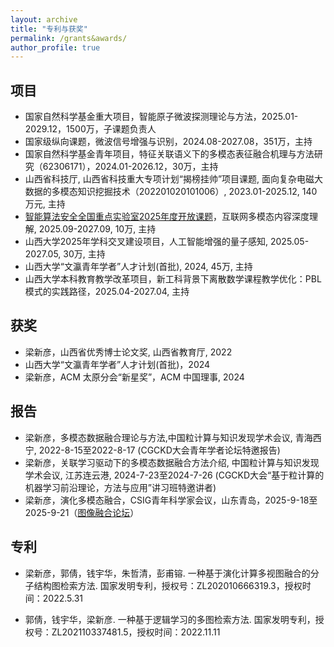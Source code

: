 ```yaml
---
layout: archive
title: "专利与获奖"
permalink: /grants&awards/
author_profile: true
---
```

## 项目
* 国家自然科学基金重大项目，智能原子微波探测理论与方法，2025.01-2029.12，1500万，子课题负责人
* 国家级纵向课题，微波信号增强与识别，2024.08-2027.08，351万，主持
* 国家自然科学基金青年项目，特征关联语义下的多模态表征融合机理与方法研究（62306171），2024.01-2026.12，30万，主持
* 山西省科技厅, 山西省科技重大专项计划“揭榜挂帅”项目课题, 面向复杂电磁大数据的多模态知识挖掘技术（202201020101006）, 2023.01-2025.12, 140万元, 主持
* [智能算法安全全国重点实验室2025年度开放课题](https://mp.weixin.qq.com/s/9h9pAL3E7M0W6PtD769_lw)，互联网多模态内容深度理解, 2025.09-2027.09, 10万, 主持
* 山西大学2025年学科交叉建设项目，人工智能增强的量子感知, 2025.05-2027.05, 30万, 主持
* 山西大学“文瀛青年学者”人才计划(首批), 2024, 45万, 主持
* 山西大学本科教育教学改革项目，新工科背景下离散数学课程教学优化：PBL模式的实践路径，2025.04-2027.04, 主持



## 获奖
* 梁新彦，山西省优秀博士论文奖, 山西省教育厅, 2022
* 山西大学“文瀛青年学者”人才计划(首批)，2024
* 梁新彦，ACM 太原分会“新星奖”，ACM 中国理事, 2024

## 报告
* 梁新彦，多模态数据融合理论与方法,中国粒计算与知识发现学术会议, 青海西宁, 2022-8-15至2022-8-17 (CGCKD大会青年学者论坛特邀报告)
* 梁新彦，关联学习驱动下的多模态数据融合方法介绍, 中国粒计算与知识发现学术会议, 江苏连云港, 2024-7-23至2024-7-26 (CGCKD大会“基于粒计算的机器学习前沿理论，方法与应用”讲习班特邀讲者)
* 梁新彦，演化多模态融合，CSIG青年科学家会议，山东青岛，2025-9-18至2025-9-21（[图像融合论坛](https://mp.weixin.qq.com/s/giTuz_gWF4nMhWadwvZNLg)）

## 专利
* 梁新彦，郭倩，钱宇华，朱哲清，彭甫镕. 一种基于演化计算多视图融合的分子结构图检索方法. 国家发明专利，授权号：ZL202010666319.3，授权时间：2022.5.31
* 郭倩，钱宇华，梁新彦. 一种基于逻辑学习的多图检索方法. 国家发明专利，授权号：ZL202110337481.5，授权时间：2022.11.11


  <!--
  * Outstanding Graduate Student in Sichuan Province, Sichuan Province, 2020.
  Outstanding Graduate Student of University of Electronic Science and Technology of China, UESTC, 2020.
  -->





